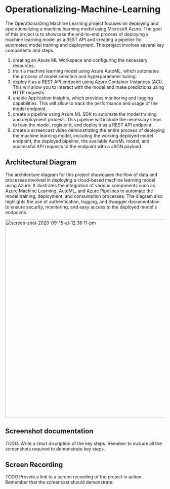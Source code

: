 # Operationalizing-Machine-Learning

The Operationalizing Machine Learning project focuses on deploying and operationalizing a machine learning model using Microsoft Azure. The goal of this project is to showcase the end-to-end process of deploying a machine learning model as a REST API and creating a pipeline for automated model training and deployment.
This project involves several key components and steps. 

1. creating an Azure ML Workspace and configuring the necessary resources. 
2. train a machine learning model using Azure AutoML, which automates the process of model selection and hyperparameter tuning.
3. deploy it as a REST API endpoint using Azure Container Instances (ACI). This will allow you to interact with the model and make predictions using HTTP requests.
4.  enable Application Insights, which provides monitoring and logging capabilities. This will allow to track the performance and usage of the model endpoint.
5. create a pipeline using Azure ML SDK to automate the model training and deployment process. This pipeline will include the necessary steps to train the model, register it, and deploy it as a REST API endpoint.
6. create a screencast video demonstrating the entire process of deploying the machine learning model, including the working deployed model endpoint, the deployed pipeline, the available AutoML model, and successful API requests to the endpoint with a JSON payload.



## Architectural Diagram
The architecture diagram for this project showcases the flow of data and processes involved in deploying a cloud-based machine learning model using Azure. It illustrates the integration of various components such as Azure Machine Learning, AutoML, and Azure Pipelines to automate the model training, deployment, and consumption processes. The diagram also highlights the use of authentication, logging, and Swagger documentation to ensure security, monitoring, and easy access to the deployed model's endpoints.

<img width="626" alt="screen-shot-2020-09-15-at-12 36 11-pm" src="https://github.com/ewellmann/Operationalizing-Machine-Learning/assets/59996314/0bbea764-8936-4103-b497-3d4a6ee700c6">

## Screenshot documentation
*TODO*: Write a short discription of the key steps. Remeber to include all the screenshots required to demonstrate key steps. 

## Screen Recording
*TODO* Provide a link to a screen recording of the project in action. Remember that the screencast should demonstrate:


